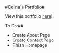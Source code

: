 #Celina's Portfolio#

View this portfolio [here](https://celgutierrez.github.io)!

To Do:##
* Create About Page
* Create Contact Page
* Finish Homepage
